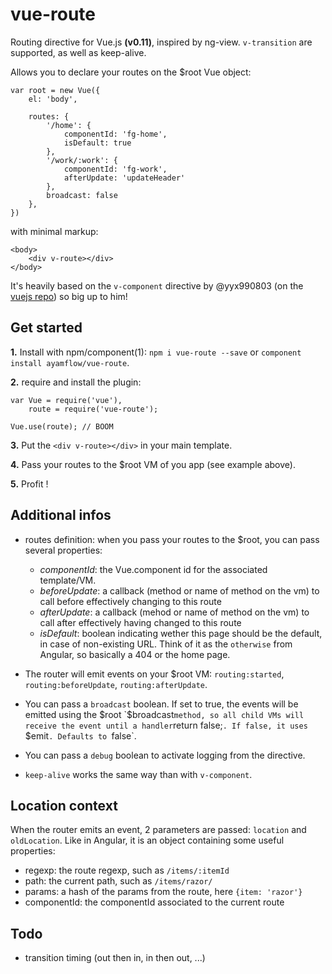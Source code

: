 vue-route
=======

Routing directive for Vue.js **(v0.11)**, inspired by ng-view.
`v-transition` are supported, as well as keep-alive.

Allows you to declare your routes on the $root Vue object:

```
var root = new Vue({
    el: 'body',

    routes: {
        '/home': {
            componentId: 'fg-home',
            isDefault: true
        },
        '/work/:work': {
            componentId: 'fg-work',
            afterUpdate: 'updateHeader'
        },
        broadcast: false
    },
})

```

with minimal markup:

```
<body>
    <div v-route></div>
</body>

```
It's heavily based on the `v-component` directive by @yyx990803 (on the [vuejs repo](https://github.com/yyx990803/vue/blob/0.11.0-rc3/src/directives/component.js)) so big up to him!
## Get started

**1.** Install with npm/component(1): `npm i vue-route --save` or `component install ayamflow/vue-route`.

**2.** require and install the plugin:

```
var Vue = require('vue'),
    route = require('vue-route');

Vue.use(route); // BOOM
```

**3.** Put the `<div v-route></div>` in your main template.

**4.** Pass your routes to the $root VM of you app (see example above).

**5.** Profit !

## Additional infos

* routes definition: when you pass your routes to the $root, you can pass several properties:
    * *componentId*: the Vue.component id for the associated template/VM.
    * *beforeUpdate*: a callback (method or name of method on the vm) to call before effectively changing to this route
    * *afterUpdate*: a callback (mehod or name of method on the vm) to call after effectively having changed to this route
    * *isDefault*: boolean indicating wether this page should be the default, in case of non-existing URL. Think of it as the `otherwise` from Angular, so basically a 404 or the home page.

* The router will emit events on your $root VM: `routing:started`, `routing:beforeUpdate`, `routing:afterUpdate`.
* You can pass a `broadcast` boolean. If set to true, the events will be emitted using the $root `$broadcast` method, so all child VMs will receive the event until a handler `return false;`. If false, it uses `$emit`. Defaults to `false`.
* You can pass a `debug` boolean to activate logging from the directive.
* `keep-alive` works the same way than with `v-component`.

## Location context
When the router emits an event, 2 parameters are passed: `location` and `oldLocation`. Like in Angular, it is an object containing some useful properties:
* regexp: the route regexp, such as `/items/:itemId`
* path: the current path, such as `/items/razor/`
* params: a hash of the params from the route, here `{item: 'razor'}`
* componentId: the componentId associated to the current route

## Todo
* transition timing (out then in, in then out, ...)